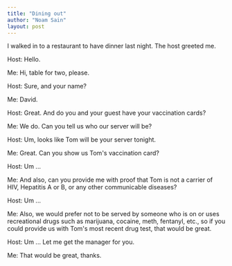 ```yaml
---
title: "Dining out"
author: "Noam Sain"
layout: post
---
```


I walked in to a restaurant to have dinner last night. The host greeted me.

Host: Hello.

Me: Hi, table for two, please.

Host: Sure, and your name?

Me: David.

Host: Great. And do you and your guest have your vaccination cards?

Me: We do. Can you tell us who our server will be?

Host: Um, looks like Tom will be your server tonight.

Me: Great. Can you show us Tom's vaccination card?

Host: Um ...

Me: And also, can you provide me with proof that Tom is not a carrier of HIV, Hepatitis A or B, or any other communicable diseases?

Host: Um ...

Me: Also, we would prefer not to be served by someone who is on or uses recreational drugs such as marijuana, cocaine, meth, fentanyl, etc., so if you could provide us with Tom's most recent drug test, that would be great.

Host: Um ... Let me get the manager for you.

Me: That would be great, thanks.